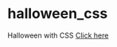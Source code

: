 # halloween_css
Halloween with CSS
<a href="https://tripleyei.github.io/halloween_css/">Click here</a>
